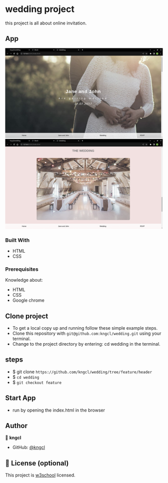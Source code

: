 # wedding project

this project is all about online invitation.

## App

![Home](assets/images/home.png)
![about-Wedding](assets/images/wedding.png)

### Built With

- HTML
- CSS
  
### Prerequisites

Knowledge about:

- HTML
- CSS
- Google chrome

## Clone project

- To get a local copy up and running follow these simple example steps.
- Clone this repository with `git@github.com:kngcl/wedding.git` using your terminal.
- Change to the project directory by entering: cd wedding in the terminal.

## steps

- $ git clone `https://github.com/kngcl/wedding/tree/feature/header`
- $ `cd wedding`
- $ `git checkout feature`

## Start App

- run by opening the index.html in the browser

## Author

👤 **kngcl**

- GitHub: [@kngcl](git@github.com:kngcl/wedding.git)

## 📝 License (optional)

This project is [w3school](./LICENSE) licensed.
